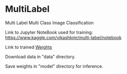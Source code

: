 # MultiLabel
Multi Label Multi Class Image Classification

Link to Jupyter NoteBook used for training: https://www.kaggle.com/vikashkmr/multi-label/notebook

Link to trained [Weights](https://www.kaggleusercontent.com/kf/25128037/eyJhbGciOiJkaXIiLCJlbmMiOiJBMTI4Q0JDLUhTMjU2In0..MSaBj0JqO4nhPLqKv99p6Q.kPhc0ZYmKfx-v1YKgd-to3RfjkfR9VfXgC0XJuG-C5yfI-wf4vyqb0TDUskQwPgtO0gSIMgKmZCAHc95A4XgXR-7opFsFEerZgJjVnh_z-PXXDJpLTuTHXLHc94wUF15fWD-eY5MFlT4J-tcc8sZzVdI9ylfZjTgmZCJGnDGsdU.m_szWHeM_vUEui2p_KzHHA/model.pth)

Download data in "data" directory.

Save weights in "model" directory for inference.
